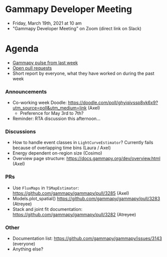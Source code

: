 # Gammapy Developer Meeting

* Friday, March 19th, 2021 at 10 am
* "Gammapy Developer Meeting" on Zoom (direct link on Slack)
# Agenda

* [Gammapy pulse from last week](https://github.com/gammapy/gammapy/pulse)
* [Open pull requests](https://github.com/gammapy/gammapy/pulls)
* Short report by everyone, what they have worked on during the past week 

### Announcements
* Co-working week Doodle: https://doodle.com/poll/ghyiqivssp8vk6x9?utm_source=poll&utm_medium=link (Axel)
    - Preference for May 3rd to 7th?
 * Reminder: RTA discussion this afternoon...

### Discussions
* How to handle event classes in `LightCurveEstimator`? Currently fails because of overlapping time bins (Laura / Axel)
* Energy dependent on-region size (Cosimo)
* Overview page structure: https://docs.gammapy.org/dev/overview.html (Axel)

### PRs
* Use `FluxMaps` in `TSMapEstimator`: https://github.com/gammapy/gammapy/pull/3285 (Axel)
* Models.plot_spatial() https://github.com/gammapy/gammapy/pull/3283 (Atreyee)
* Stack and joint fit documentation: https://github.com/gammapy/gammapy/pull/3282 (Atreyee)

### Other
* Documentation list: https://github.com/gammapy/gammapy/issues/3143 (everyone)
* Anything else?
